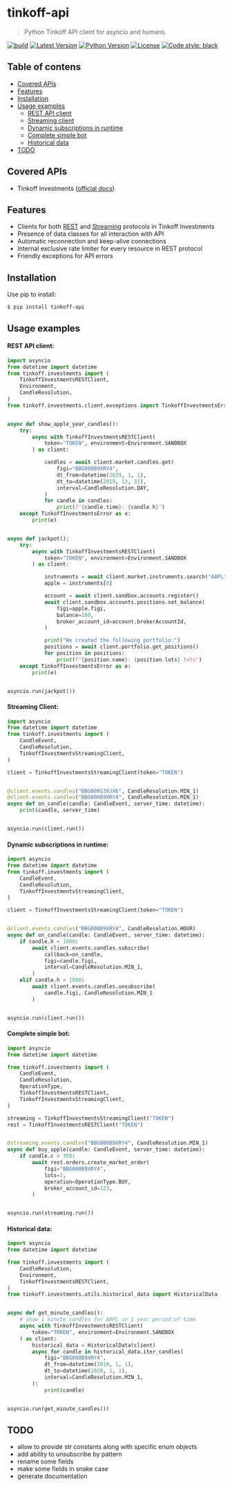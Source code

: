 # tinkoff-api

> Python Tinkoff API client for asyncio and humans.

[![build](https://github.com/Fatal1ty/tinkoff-api/workflows/build/badge.svg)](https://github.com/Fatal1ty/tinkoff-api/actions?query=workflow%3Abuild)
[![Latest Version](https://img.shields.io/pypi/v/tinkoff-api.svg)](https://pypi.python.org/pypi/tinkoff-api)
[![Python Version](https://img.shields.io/pypi/pyversions/tinkoff-api.svg)](https://pypi.python.org/pypi/tinkoff-api)
[![License](https://img.shields.io/badge/License-Apache%202.0-blue.svg)](https://opensource.org/licenses/Apache-2.0)
[![Code style: black](https://img.shields.io/badge/code%20style-black-000000.svg)](https://github.com/psf/black)


Table of contens
--------------------------------------------------------------------------------
* [Covered APIs](#covered-apis)
* [Features](#features)
* [Installation](#installation)
* [Usage examples](#usage-examples)
    * [REST API client](#rest-api-client)
    * [Streaming client](#streaming-client)
    * [Dynamic subscriptions in runtime](#dynamic-subscriptions-in-runtime)
    * [Complete simple bot](#complete-simple-bot)
    * [Historical data](#historical-data)
* [TODO](#todo)


Covered APIs
--------------------------------------------------------------------------------
* Tinkoff Investments ([official docs](https://tinkoffcreditsystems.github.io/invest-openapi/))


Features
--------------------------------------------------------------------------------
* Clients for both [REST](https://tinkoffcreditsystems.github.io/invest-openapi/rest/) and [Streaming](https://tinkoffcreditsystems.github.io/invest-openapi/marketdata/) protocols in Tinkoff Investments
* Presence of data classes for all interaction with API
* Automatic reconnection and keep-alive connections
* Internal exclusive rate limiter for every resource in REST protocol
* Friendly exceptions for API errors


Installation
--------------------------------------------------------------------------------

Use pip to install:
```shell
$ pip install tinkoff-api
```

Usage examples
--------------------------------------------------------------------------------

#### REST API client:
```python
import asyncio
from datetime import datetime
from tinkoff.investments import (
    TinkoffInvestmentsRESTClient,
    Environment,
    CandleResolution,
)
from tinkoff.investments.client.exceptions import TinkoffInvestmentsError


async def show_apple_year_candles():
    try:
        async with TinkoffInvestmentsRESTClient(
            token="TOKEN", environment=Environment.SANDBOX
        ) as client:

            candles = await client.market.candles.get(
                figi="BBG000B9XRY4",
                dt_from=datetime(2019, 1, 1),
                dt_to=datetime(2019, 12, 31),
                interval=CandleResolution.DAY,
            )
            for candle in candles:
                print(f"{candle.time}: {candle.h}")
    except TinkoffInvestmentsError as e:
        print(e)


async def jackpot():
    try:
        async with TinkoffInvestmentsRESTClient(
            token="TOKEN", environment=Environment.SANDBOX
        ) as client:

            instruments = await client.market.instruments.search("AAPL")
            apple = instruments[0]

            account = await client.sandbox.accounts.register()
            await client.sandbox.accounts.positions.set_balance(
                figi=apple.figi,
                balance=100,
                broker_account_id=account.brokerAccountId,
            )

            print("We created the following portfolio:")
            positions = await client.portfolio.get_positions()
            for position in positions:
                print(f"{position.name}: {position.lots} lots")
    except TinkoffInvestmentsError as e:
        print(e)


asyncio.run(jackpot())
```

#### Streaming Client:
```python
import asyncio
from datetime import datetime
from tinkoff.investments import (
    CandleEvent,
    CandleResolution,
    TinkoffInvestmentsStreamingClient,
)

client = TinkoffInvestmentsStreamingClient(token="TOKEN")


@client.events.candles("BBG009S39JX6", CandleResolution.MIN_1)
@client.events.candles("BBG000B9XRY4", CandleResolution.MIN_1)
async def on_candle(candle: CandleEvent, server_time: datetime):
    print(candle, server_time)


asyncio.run(client.run())
```

#### Dynamic subscriptions in runtime:
```python
import asyncio
from datetime import datetime
from tinkoff.investments import (
    CandleEvent,
    CandleResolution,
    TinkoffInvestmentsStreamingClient,
)

client = TinkoffInvestmentsStreamingClient(token="TOKEN")


@client.events.candles("BBG000B9XRY4", CandleResolution.HOUR)
async def on_candle(candle: CandleEvent, server_time: datetime):
    if candle.h > 1000:
        await client.events.candles.subscribe(
            callback=on_candle,
            figi=candle.figi,
            interval=CandleResolution.MIN_1,
        )
    elif candle.h < 1000:
        await client.events.candles.unsubscribe(
            candle.figi, CandleResolution.MIN_1
        )


asyncio.run(client.run())
```

#### Complete simple bot:
```python
import asyncio
from datetime import datetime

from tinkoff.investments import (
    CandleEvent,
    CandleResolution,
    OperationType,
    TinkoffInvestmentsRESTClient,
    TinkoffInvestmentsStreamingClient,
)

streaming = TinkoffInvestmentsStreamingClient("TOKEN")
rest = TinkoffInvestmentsRESTClient("TOKEN")


@streaming.events.candles("BBG000B9XRY4", CandleResolution.MIN_1)
async def buy_apple(candle: CandleEvent, server_time: datetime):
    if candle.c > 350:
        await rest.orders.create_market_order(
            figi="BBG000B9XRY4",
            lots=1,
            operation=OperationType.BUY,
            broker_account_id=123,
        )


asyncio.run(streaming.run())
```

#### Historical data:
```python
import asyncio
from datetime import datetime

from tinkoff.investments import (
    CandleResolution,
    Environment,
    TinkoffInvestmentsRESTClient,
)
from tinkoff.investments.utils.historical_data import HistoricalData


async def get_minute_candles():
    # show 1 minute candles for AAPL in 1 year period of time
    async with TinkoffInvestmentsRESTClient(
        token="TOKEN", environment=Environment.SANDBOX
    ) as client:
        historical_data = HistoricalData(client)
        async for candle in historical_data.iter_candles(
            figi="BBG000B9XRY4",
            dt_from=datetime(2019, 1, 1),
            dt_to=datetime(2020, 1, 1),
            interval=CandleResolution.MIN_1,
        ):
            print(candle)


asyncio.run(get_minute_candles())
```

TODO
--------------------------------------------------------------------------------

* allow to provide str constants along with specific enum objects
* add ability to unsubscribe by pattern
* rename some fields
* make some fields in snake case
* generate documentation
